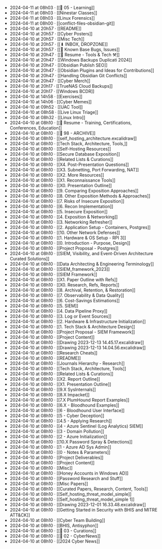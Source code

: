 - 2024-04-11 at 08h03 · [[📁 05 - Learning]]
- 2024-04-11 at 08h03 · [[Ninestar Classes]]
- 2024-04-11 at 08h03 · [[Linux Forensics]]
- 2024-04-11 at 08h00 · [[conflict-files-obsidian-git]]
- 2024-04-10 at 20h57 · [[README]]
- 2024-04-10 at 20h57 · [[Cyber Posters]]
- 2024-04-10 at 20h57 · [[Misc Tech]]
- 2024-04-10 at 20h57 · [[⬇ INBOX, DROPZONE]]
- 2024-04-10 at 20h57 · [[🐛 Known Base Bugs, Issues]]
- 2024-04-10 at 20h47 · [[📄 Resume - Tools & Tech ⚒️]]
- 2024-04-10 at 20h47 · [[Windows Backups Duplicati 2024]]
- 2024-04-10 at 20h47 · [[Obsidian Publish SEO]]
- 2024-04-10 at 20h47 · [[Obsidian Plugins and Ideas for Contributions]]
- 2024-04-10 at 20h47 · [[Handling Obsidian Git Conflicts]]
- 2024-04-10 at 20h47 · [[Cyber Merch]]
- 2024-04-10 at 20h17 · [[TrueNAS Cloud Backups]]
- 2024-04-10 at 20h17 · [[Windows BCDR]]
- 2024-04-10 at 14h58 · [[Exercises]]
- 2024-04-10 at 14h06 · [[Cyber Memes]]
- 2024-04-10 at 09h52 · [[UAC Tool]]
- 2024-04-10 at 08h58 · [[Live Linux Triage]]
- 2024-04-10 at 08h32 · [[Linux Intro]]
- 2024-04-10 at 08h10 · [[📄 Resume - Training, Certifications, Conferences, Education]]
- 2024-04-10 at 08h10 · [[📁 98 - ARCHIVE]]
- 2024-04-10 at 08h10 · [[self_hosting_architecture.excalidraw]]
- 2024-04-10 at 08h10 · [[Tech Stack, Architecture, Tools,]]
- 2024-04-10 at 08h10 · [[Self-Hosting Resources]]
- 2024-04-10 at 08h10 · [[Secure Database Exposition]]
- 2024-04-10 at 08h10 · [[Related Lists & Curations]]
- 2024-04-10 at 08h10 · [[X4. Post-Presentation Questions]]
- 2024-04-10 at 08h10 · [[X3. Subnetting, Port Forwarding, NAT]]
- 2024-04-10 at 08h10 · [[X2. More Resources]]
- 2024-04-10 at 08h10 · [[X1. Reconnaissance Tools]]
- 2024-04-10 at 08h10 · [[X0. Presentation Outline]]
- 2024-04-10 at 08h10 · [[9. Comparing Exposition Approaches]]
- 2024-04-10 at 08h10 · [[8. Other Exposition Methods & Approaches]]
- 2024-04-10 at 08h10 · [[7. Risks of Insecure Exposition]]
- 2024-04-10 at 08h10 · [[6. Recon Implementation]]
- 2024-04-10 at 08h10 · [[5. Insecure Exposition]]
- 2024-04-10 at 08h10 · [[4. Exposition & Networking]]
- 2024-04-10 at 08h10 · [[3. Networking Refresher]]
- 2024-04-10 at 08h10 · [[2. Application Setup - Containers, Postgres]]
- 2024-04-10 at 08h10 · [[10. Other Network Defenses]]
- 2024-04-10 at 08h10 · [[1. Hardware & OS Setup - RPI 3]]
- 2024-04-10 at 08h10 · [[0. Introduction - Purpose, Design]]
- 2024-04-10 at 08h10 · [[Project Proposal - Postgres]]
- 2024-04-10 at 08h10 · [[SIEM, Visibility, and Event-Driven Architecture Curated Solutions]]
- 2024-04-10 at 08h10 · [[Data Architecting & Engineering Terminology]]
- 2024-04-10 at 08h10 · [[SIEM_framework_2023]]
- 2024-04-10 at 08h10 · [[SIEM Framework]]
- 2024-04-10 at 08h10 · [[X1. Paper Outline with Refs]]
- 2024-04-10 at 08h10 · [[X0. Research, Refs, Reports]]
- 2024-04-10 at 08h10 · [[8. Archival, Retention, & Restoration]]
- 2024-04-10 at 08h10 · [[7. Observability & Data Quality]]
- 2024-04-10 at 08h10 · [[6. Cost-Savings Estimations]]
- 2024-04-10 at 08h10 · [[5. SIEM]]
- 2024-04-10 at 08h10 · [[4. Data Pipeline Proxy]]
- 2024-04-10 at 08h10 · [[3. Log or Event Sources]]
- 2024-04-10 at 08h10 · [[2. Hardware & Infrastructure Initialization]]
- 2024-04-10 at 08h10 · [[1. Tech Stack & Architecture Design]]
- 2024-04-10 at 08h10 · [[Project Proposal - SIEM Framework]]
- 2024-04-10 at 08h10 · [[Project Content]]
- 2024-04-10 at 08h10 · [[Drawing 2023-12-13 14.45.17.excalidraw]]
- 2024-04-10 at 08h10 · [[Drawing 2023-12-13 14.04.56.excalidraw]]
- 2024-04-10 at 08h10 · [[Research Cheats]]
- 2024-04-10 at 08h10 · [[README]]
- 2024-04-10 at 08h10 · [[Journals Hierarchy - Research]]
- 2024-04-10 at 08h10 · [[Tech Stack, Architecture, Tools]]
- 2024-04-10 at 08h10 · [[Related Lists & Curations]]
- 2024-04-10 at 08h10 · [[X2. Report Outline]]
- 2024-04-10 at 08h10 · [[X1. Presentation Outline]]
- 2024-04-10 at 08h10 · [[9.X SysInternals]]
- 2024-04-10 at 08h10 · [[8.X Impacket]]
- 2024-04-10 at 08h10 · [[7.X PlumHound Report Examples]]
- 2024-04-10 at 08h10 · [[6.X - Bloodhound Examples]]
- 2024-04-10 at 08h10 · [[6 - Bloodhound User Interface]]
- 2024-04-10 at 08h10 · [[5 - Cyber Deception]]
- 2024-04-10 at 08h10 · [[4.5 - Applying Research]]
- 2024-04-10 at 08h10 · [[4 - Azure Sentinel (Log Analytics) SIEM]]
- 2024-04-10 at 08h10 · [[3 - Domain Pollution]]
- 2024-04-10 at 08h10 · [[2 - Azure Initialization]]
- 2024-04-10 at 08h10 · [[10.X Password Spray & Detections]]
- 2024-04-10 at 08h10 · [[1 - Azure AD Sys Admin]]
- 2024-04-10 at 08h10 · [[0 - Notes & Parameters]]
- 2024-04-10 at 08h10 · [[Project Deliverables]]
- 2024-04-10 at 08h10 · [[Project Content]]
- 2024-04-10 at 08h10 · [[Misc]]
- 2024-04-10 at 08h10 · [[Honey Accounts in Windows AD]]
- 2024-04-10 at 08h10 · [[Password Research and Stuff]]
- 2024-04-10 at 08h10 · [[Misc Papers]]
- 2024-04-10 at 08h10 · [[Curated Papers, Research, Content, Tools]]
- 2024-04-10 at 08h10 · [[Self_hosting_threat_model_simple]]
- 2024-04-10 at 08h10 · [[Self_hosting_threat_model_simple 1]]
- 2024-04-10 at 08h10 · [[Drawing 2023-12-01 16.33.48.excalidraw]]
- 2024-04-10 at 08h10 · [[Getting Started in Security with BHIS and MITRE ATT&CK]]
- 2024-04-10 at 08h10 · [[Cyber Team Building]]
- 2024-04-10 at 08h10 · [[BHIS, Antisyphon]]
- 2024-04-10 at 08h10 · [[📁 03 - Curations]]
- 2024-04-10 at 08h10 · [[📁 02 - CyberNews]]
- 2024-04-10 at 08h10 · [[2024 Cyber News]]
